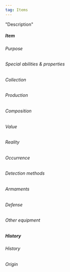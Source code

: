 ```yaml
---
tag: Items
---
```


"Description"
##### Item
###### Purpose
###### Special abilities & properties
###### Collection
###### Production
###### Composition
###### Value
###### Reality
###### Occurrence
###### Detection methods
###### Armaments
###### Defense
###### Other equipment
##### History
###### History
###### Origin